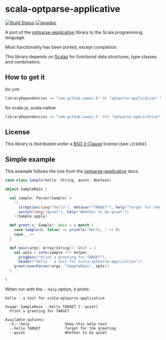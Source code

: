 scala-optparse-applicative
==========================

[![Build Status](https://travis-ci.org/xuwei-k/optparse-applicative.svg?branch=master)](https://travis-ci.org/xuwei-k/optparse-applicative)
[![javadoc](https://javadoc-badge.appspot.com/com.github.xuwei-k/optparse-applicative_2.12.svg?label=scaladoc)](https://javadoc-badge.appspot.com/com.github.xuwei-k/optparse-applicative_2.12/optparse_applicative/index.html?javadocio=true)

A port of the [optparse-applicative][1] library to the Scala programming language.

Most functionality has been ported, except completion.

This library depends on [Scalaz][2] for functional data structures, type classes and combinators.

How to get it
-------------

for jvm

```scala
libraryDependencies += "com.github.xuwei-k" %% "optparse-applicative" % "0.8.1"
```


for scala-js, scala-native

```scala
libraryDependencies += "com.github.xuwei-k" %%% "optparse-applicative" % "0.8.1"
```


License
-------
This library is distributed under a [BSD 3-Clause][3] license (see `LICENSE`).

Simple example
--------------

This example follows the one from the [optparse-applicative][1] docs.

```scala
case class Sample(hello: String, quiet: Boolean)

object SampleMain {

  val sample: Parser[Sample] =
    ^(
      strOption(long("hello"), metavar("TARGET"), help("Target for the greeting")),
      switch(long("quiet"), help("Whether to be quiet"))
    )(Sample.apply)

  def greet(s: Sample): Unit = s match {
    case Sample(h, false) => println("Hello, " ++ h)
    case _ =>
  }

  def main(args: Array[String]): Unit = {
    val opts = info(sample <*> helper,
      progDesc("Print a greeting for TARGET"),
      header("hello - a test for scala-optparse-applicative"))
    greet(execParser(args, "SampleMain", opts))
  }

}
```

When run with the `--help` option, it prints:

    hello - a test for scala-optparse-applicative
    
    Usage: SampleMain --hello TARGET [--quiet]
      Print a greeting for TARGET
    
    Available options:
      -h,--help                Show this help text
      --hello TARGET           Target for the greeting
      --quiet                  Whether to be quiet



[1]: https://hackage.haskell.org/package/optparse-applicative
[2]: https://github.com/scalaz/scalaz
[3]: http://opensource.org/licenses/BSD-3-Clause
